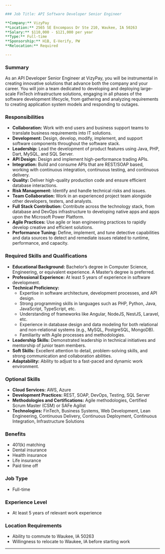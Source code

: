 ```yaml
---

### Job Title: API Software Developer Senior Engineer

**Company:** VizyPay  
**Location:** 2565 SE Encompass Dr Ste 210, Waukee, IA 50263  
**Salary:** $110,000 - $121,000 per year  
**Type:** Full-time  
**Sponsorship:** H1B, E-Verify, PW  
**Relocation:** Required

---
```


### Summary

As an API Developer Senior Engineer at VizyPay, you will be instrumental in creating innovative solutions that advance both the company and your career. You will join a team dedicated to developing and deploying large-scale FinTech infrastructure solutions, engaging in all phases of the software development lifecycle, from gathering and analyzing requirements to creating application system models and responding to outages.

### Responsibilities

- **Collaboration:** Work with end users and business support teams to translate business requirements into IT solutions.
- **Development:** Design, develop, modify, implement, and support software components throughout the software stack.
- **Leadership:** Lead the development of product features using Java, PHP, Dart, MySQL, and SQL Server.
- **API Design:** Design and implement high-performance trading APIs.
- **Integration:** Build and consume APIs that are REST/SOAP based, working with continuous integration, continuous testing, and continuous delivery.
- **Quality:** Deliver high-quality production code and ensure efficient database interactions.
- **Risk Management:** Identify and handle technical risks and issues.
- **Team Collaboration:** Work in an experienced project team alongside other developers, testers, and analysts.
- **Full Stack Contribution:** Contribute across the technology stack, from database and DevOps infrastructure to developing native apps and apps upon the Microsoft Power Platform.
- **Agile Practices:** Use agile or lean engineering practices to rapidly develop creative and efficient solutions.
- **Performance Tuning:** Define, implement, and tune detective capabilities and data sources to detect and remediate issues related to runtime, performance, and capacity.

### Required Skills and Qualifications

- **Educational Background:** Bachelor’s degree in Computer Science, Engineering, or equivalent experience. A Master’s degree is preferred.
- **Professional Experience:** At least 5 years of experience in software development.
- **Technical Proficiency:**
  - Expertise in software architecture, development processes, and API design.
  - Strong programming skills in languages such as PHP, Python, Java, JavaScript, TypeScript, etc.
  - Understanding of frameworks like Angular, NodeJS, NestJS, Laravel, etc.
  - Experience in database design and data modeling for both relational and non-relational systems (e.g., MySQL, PostgreSQL, MongoDB).
  - Familiarity with Agile processes and methodologies.
- **Leadership Skills:** Demonstrated leadership in technical initiatives and mentorship of junior team members.
- **Soft Skills:** Excellent attention to detail, problem-solving skills, and strong communication and collaboration abilities.
- **Adaptability:** Ability to adjust to a fast-paced and dynamic work environment.

### Optional Skills

- **Cloud Services:** AWS, Azure
- **Development Practices:** REST, SOAP, DevOps, Testing, SQL Server
- **Methodologies and Certifications:** Agile methodologies, Certified Scrum Master (CSM) or SAFe Agilist
- **Technologies:** FinTech, Business Systems, Web Development, Lean Engineering, Continuous Delivery, Continuous Deployment, Continuous Integration, Infrastructure Solutions

### Benefits

- 401(k) matching
- Dental insurance
- Health insurance
- Life insurance
- Paid time off

### Job Type

- Full-time

### Experience Level

- At least 5 years of relevant work experience

### Location Requirements

- Ability to commute to Waukee, IA 50263
- Willingness to relocate to Waukee, IA before starting work

---